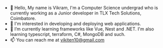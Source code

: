 - 👋 Hello, My name is Vikram, I'm a Computer Science undergrad who is currently working as a Junior developer in TLX Tech Solutions, Coimbatore.
- 👀 I'm interested in developing and deploying web applications.
- 🌱 I’m currently learning frameworks like Vue, Nest and .NET. I'm also learning typescript, terraform, C#, MongoDB and such.
- 📫 You can reach me at vikiten10@gmail.com

<!---
vikiten10/vikiten10 is a ✨ special ✨ repository because its `README.md` (this file) appears on your GitHub profile.
You can click the Preview link to take a look at your changes.
--->
